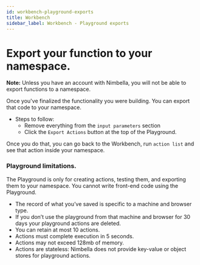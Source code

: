 ```yaml
---
id: workbench-playground-exports
title: Workbench
sidebar_label: Workbench - Playground exports
---
```


# Export your function to your namespace.

**Note:** Unless you have an account with Nimbella, you will not be able to export functions to a namespace.

Once you've finalized the functionality you were building. You can export that code to your namespace.

- Steps to follow:
  - Remove everything from the `input parameters` section
  - Click the `Export Actions` button at the top of the Playground.

Once you do that, you can go back to the Workbench, run `action list` and see that action inside your namespace.

### Playground limitations.

The Playground is only for creating actions, testing them, and exporting them to your namespace. You cannot write front-end code using the Playground.

- The record of what you’ve saved is specific to a machine and browser type.
- If you don’t use the playground from that machine and browser for 30 days your playground actions are deleted.
- You can retain at most 10 actions.
- Actions must complete execution in 5 seconds.
- Actions may not exceed 128mb of memory.
- Actions are stateless: Nimbella does not provide key-value or object stores for playground actions.
